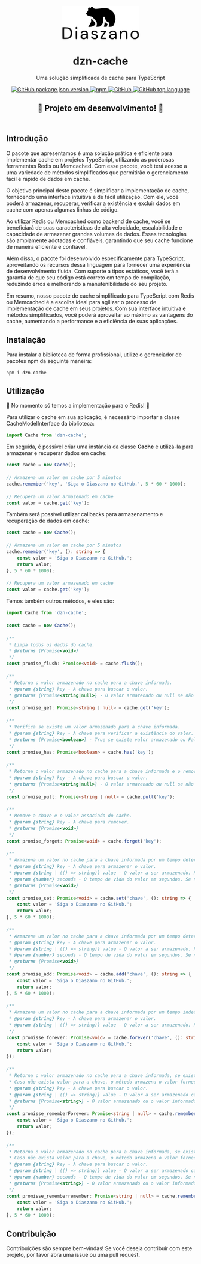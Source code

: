 <header>
<div align="center">

<a href="https://github.com/Diaszano">
    <img src="docs/assets/logo.svg" alt="logo" height="90" align="center">
</a>

<h1 align="center">dzn-cache</h1>

<p>Uma solução simplificada de cache para TypeScript</p>

<a href="https://www.npmjs.com/package/dzn-cache">
    <img alt="GitHub package.json version" src="https://img.shields.io/github/package-json/v/diaszano/dzn-cache?color=green">
</a>

<a href="https://www.npmjs.com/package/dzn-cache">
    <img alt="npm" src="https://img.shields.io/npm/dt/dzn-cache?color=green">
</a>

<a href="https://github.com/Diaszano/dzn-cache">
    <img alt="GitHub" src="https://img.shields.io/github/license/diaszano/dzn-cache?color=green">
</a>

<a href="https://github.com/Diaszano/dzn-cache">
    <img alt="GitHub top language" src="https://img.shields.io/github/languages/top/diaszano/dzn-cache?color=green">
</a>

<h2>🚧 Projeto em desenvolvimento! 🚧</h2>

</div>
</header>

## Introdução

O pacote que apresentamos é uma solução prática e eficiente para implementar cache em projetos TypeScript, utilizando as
poderosas ferramentas Redis ou Memcached. Com esse pacote, você terá acesso a uma variedade de métodos simplificados que
permitirão o gerenciamento fácil e rápido de dados em cache.

O objetivo principal deste pacote é simplificar a implementação de cache, fornecendo uma interface intuitiva e de fácil
utilização. Com ele, você poderá armazenar, recuperar, verificar a existência e excluir dados em cache com apenas
algumas linhas de código.

Ao utilizar Redis ou Memcached como backend de cache, você se beneficiará de suas características de alta velocidade,
escalabilidade e capacidade de armazenar grandes volumes de dados. Essas tecnologias são amplamente adotadas e
confiáveis, garantindo que seu cache funcione de maneira eficiente e confiável.

Além disso, o pacote foi desenvolvido especificamente para TypeScript, aproveitando os recursos dessa linguagem para
fornecer uma experiência de desenvolvimento fluída. Com suporte a tipos estáticos, você terá a garantia de que seu
código está correto em tempo de compilação, reduzindo erros e melhorando a manutenibilidade do seu projeto.

Em resumo, nosso pacote de cache simplificado para TypeScript com Redis ou Memcached é a escolha ideal para agilizar o
processo de implementação de cache em seus projetos. Com sua interface intuitiva e métodos simplificados, você poderá
aproveitar ao máximo as vantagens do cache, aumentando a performance e a eficiência de suas aplicações.

## Instalação

Para instalar a biblioteca de forma profissional, utilize o gerenciador de pacotes npm da seguinte maneira:

```shell
npm i dzn-cache
```

## Utilização

🚧 No momento só temos a implementação para o Redis! 🚧

Para utilizar o cache em sua aplicação, é necessário importar a
classe CacheModelInterface da biblioteca:

```typescript
import Cache from 'dzn-cache';
```

Em seguida, é possível criar uma instância da classe **Cache** e utilizá-la para
armazenar e recuperar dados em cache:

```typescript
const cache = new Cache();

// Armazena um valor em cache por 5 minutos
cache.remember('key', 'Siga o Diaszano no GitHub.', 5 * 60 * 1000);

// Recupera um valor armazenado em cache
const valor = cache.get('key');
```

Também será possível utilizar callbacks para armazenamento e recuperação de dados em cache:

```typescript
const cache = new Cache();

// Armazena um valor em cache por 5 minutos
cache.remember('key', (): string => {
    const valor = 'Siga o Diaszano no GitHub.';
    return valor;
}, 5 * 60 * 1000);

// Recupera um valor armazenado em cache
const valor = cache.get('key');
```

Temos também outros métodos, e eles são:

```typescript
import Cache from 'dzn-cache';

const cache = new Cache();

/**
 * Limpa todos os dados do cache.
 * @returns {Promise<void>}
 */
const promise_flush: Promise<void> = cache.flush();

/**
 * Retorna o valor armazenado no cache para a chave informada.
 * @param {string} key - A chave para buscar o valor.
 * @returns {Promise<string|null>} - O valor armazenado ou null se não houver valor para a chave.
 */
const promise_get: Promise<string | null> = cache.get('key');

/**
 * Verifica se existe um valor armazenado para a chave informada.
 * @param {string} key - A chave para verificar a existência do valor.
 * @returns {Promise<boolean>} - True se existe valor armazenado ou False caso contrário.
 */
const promise_has: Promise<boolean> = cache.has('key');

/**
 * Retorna o valor armazenado no cache para a chave informada e o remove do cache.
 * @param {string} key - A chave para buscar o valor.
 * @returns {Promise<string|null>} - O valor armazenado ou null se não houver valor para a chave.
 */
const promise_pull: Promise<string | null> = cache.pull('key');

/**
 * Remove a chave e o valor associado do cache.
 * @param {string} key - A chave para remover.
 * @returns {Promise<void>}
 */
const promise_forget: Promise<void> = cache.forget('key');

/**
 * Armazena um valor no cache para a chave informada por um tempo determinado.
 * @param {string} key - A chave para armazenar o valor.
 * @param {string | (() => string)} value - O valor a ser armazenado. Pode ser uma string ou um callback que retorna uma string.
 * @param {number} seconds - O tempo de vida do valor em segundos. Se não for informado, o valor será armazenado indefinidamente.
 * @returns {Promise<void>}
 */
const promise_set: Promise<void> = cache.set('chave', (): string => {
    const valor = 'Siga o Diaszano no GitHub.';
    return valor;
}, 5 * 60 * 1000);

/**
 * Armazena um valor no cache para a chave informada por um tempo determinado caso não exista.
 * @param {string} key - A chave para armazenar o valor.
 * @param {string | (() => string)} value - O valor a ser armazenado. Pode ser uma string ou um callback que retorna uma string.
 * @param {number} seconds - O tempo de vida do valor em segundos. Se não for informado, o valor será armazenado indefinidamente.
 * @returns {Promise<void>}
 */
const promise_add: Promise<void> = cache.add('chave', (): string => {
    const valor = 'Siga o Diaszano no GitHub.';
    return valor;
}, 5 * 60 * 1000);

/**
 * Armazena um valor no cache para a chave informada por um tempo indefinido.
 * @param {string} key - A chave para armazenar o valor.
 * @param {string | (() => string)} value - O valor a ser armazenado. Pode ser uma string ou um callback que retorna uma string.
 */
const promisse_forever: Promise<void> = cache.forever('chave', (): string => {
    const valor = 'Siga o Diaszano no GitHub.';
    return valor;
});

/**
 * Retorna o valor armazenado no cache para a chave informada, se existir.
 * Caso não exista valor para a chave, o método armazena o valor fornecido no cache por um tempo indeterminado e retorna-o.
 * @param {string} key - A chave para buscar o valor.
 * @param {string | (() => string)} value - O valor a ser armazenado caso não exista valor para a chave. Pode ser uma string ou um callback que retorna uma string.
 * @returns {Promise<string>} - O valor armazenado ou o valor informado.
 */
const promisse_rememberForever: Promise<string | null> = cache.rememberForever('chave', (): string => {
    const valor = 'Siga o Diaszano no GitHub.';
    return valor;
});

/**
 * Retorna o valor armazenado no cache para a chave informada, se existir.
 * Caso não exista valor para a chave, o método armazena o valor fornecido no cache por um tempo determinado e retorna-o.
 * @param {string} key - A chave para buscar o valor.
 * @param {string | (() => string)} value - O valor a ser armazenado caso não exista valor para a chave.
 * @param {number} seconds - O tempo de vida do valor em segundos. Se não for informado, o valor será armazenado indefinidamente.
 * @returns {Promise<string>} - O valor armazenado ou o valor informado.
 */
const promisse_rememberremember: Promise<string | null> = cache.remember('chave', (): string => {
    const valor = 'Siga o Diaszano no GitHub.';
    return valor;
}, 5 * 60 * 1000);

```

## Contribuição

Contribuições são sempre bem-vindas! Se você deseja contribuir com
este projeto, por favor abra uma issue ou uma pull request.